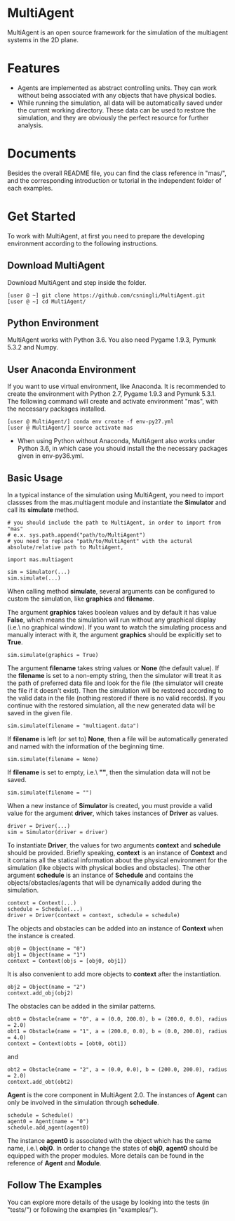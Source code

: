 # MultiAgent
MultiAgent is an open source framework for the simulation of the multiagent systems in the 2D plane.

# Features
- Agents are implemented as abstract controlling units. They can work without being associated
with any objects that have physical bodies.
- While running the simulation, all data will be automatically saved under the current working directory.
These data can be used to restore the simulation, and they are obviously the perfect resource for further
analysis.

# Documents
Besides the overall README file, you can find the class reference in "mas/",
and the corresponding introduction or tutorial in the independent folder of each examples.

# Get Started
To work with MultiAgent, at first you need to prepare the developing environment according to the following instructions.


## Download MultiAgent
Download MultiAgent and step inside the folder.

	[user @ ~] git clone https://github.com/csningli/MultiAgent.git
	[user @ ~] cd MultiAgent/

## Python Environment
MultiAgent works with Python 3.6. You also need Pygame 1.9.3, Pymunk 5.3.2 and Numpy.

## User Anaconda Environment
If you want to use virtual environment, like Anaconda. It is recommended to create the environment with Python 2.7,
Pygame 1.9.3 and Pymunk 5.3.1. The following command will create and activate environment "mas",
with the necessary packages installed.

	[user @ MultiAgent/] conda env create -f env-py27.yml
	[user @ MultiAgent/] source activate mas

* When using Python without Anaconda, MultiAgent also works under Python 3.6,
in which case you should install the the necessary packages given in env-py36.yml.

## Basic Usage

In a typical instance of the simulation using MultiAgent,
you need to import classses from the mas.multiagent module and instantiate the <b>Simulator</b>
and call its <b>simulate</b> method.

    # you should include the path to MultiAgent, in order to import from "mas"
    # e.x. sys.path.append("path/to/MultiAgent")
    # you need to replace "path/to/MultiAgent" with the actural absolute/relative path to MultiAgent,

	import mas.multiagent

	sim = Simulator(...)
	sim.simulate(...)

When calling method <b>simulate</b>, several arguments can be configured to custom the simulation,
like <b>graphics</b> and <b>filename</b>.

The argument <b>graphics</b> takes boolean values and by default it has value <b>False</b>,
which means the simulation will run without any graphical display (i.e.\ no graphical window).
If you want to watch the simulating process and manually interact with it, the argument <b>graphics</b>
should be explicitly set to <b>True</b>.

 	sim.simulate(graphics = True)

The argument <b>filename</b> takes string values or <b>None</b> (the default value).
If the <b>filename</b> is set to a non-empty string, then the simulator will treat it as
the path of preferred data file and look for the file (the simulator will create the file
if it doesn't exist). Then the simulation will be restored according to the valid data
in the file (nothing restored if there is no valid records).
If you continue with the restored simulation,
all the new generated data will be saved in the given file.

 	sim.simulate(filename = "multiagent.data")

If <b>filename</b> is left (or set to) <b>None</b>, then a file will be automatically generated and
named with the information of the beginning time.

 	sim.simulate(filename = None)

If <b>filename</b> is set to empty, i.e.\ <b>""</b>, then the simulation data will not be saved.

 	sim.simulate(filename = "")

When a new instance of <b>Simulator</b> is created, you must provide a valid value for the argument
<b>driver</b>, which takes instances of <b>Driver</b> as values.

	driver = Driver(...)
	sim = Simulator(driver = driver)

To instantiate <b>Driver</b>, the values for two arguments <b>context</b> and <b>schedule</b> should
be provided. Briefly speaking, <b>context</b> is an instance of <b>Context</b> and it contains
all the statical information about the physical environment for the simulation (like objects with
physical bodies and obstacles). The other argument <b>schedule</b> is an instance of <b>Schedule</b> and
contains the objects/obstacles/agents that will be dynamically added during the simulation.

	context = Context(...)
	schedule = Schedule(...)
	driver = Driver(context = context, schedule = schedule)

The objects and obstacles can be added into an instance of <b>Context</b> when the instance is created.

	obj0 = Object(name = "0")
	obj1 = Object(name = "1")
	context = Context(objs = [obj0, obj1])

It is also convenient to add more objects to <b>context</b> after the instantiation.

	obj2 = Object(name = "2")
	context.add_obj(obj2)

The obstacles can be added in the similar patterns.

	obt0 = Obstacle(name = "0", a = (0.0, 200.0), b = (200.0, 0.0), radius = 2.0)
	obt1 = Obstacle(name = "1", a = (200.0, 0.0), b = (0.0, 200.0), radius = 4.0)
	context = Context(obts = [obt0, obt1])

and

	obt2 = Obstacle(name = "2", a = (0.0, 0.0), b = (200.0, 200.0), radius = 2.0)
	context.add_obt(obt2)

<b>Agent</b> is the core component in MultiAgent 2.0. The instances of <b>Agent</b> can only
be involved in the simulation through <b>schedule</b>.

	schedule = Schedule()
	agent0 = Agent(name = "0")
	schedule.add_agent(agent0)

The instance <b>agent0</b> is associated with the object which has the same name, i.e.\ <b>obj0</b>.
In order to change the states of <b>obj0</b>, <b>agent0</b> should be equipped with
the proper modules. More details can be found in the reference of <b>Agent</b> and <b>Module</b>.


## Follow The Examples
You can explore more details of the usage by looking into the tests (in "tests/") or following the examples (in "examples/").

